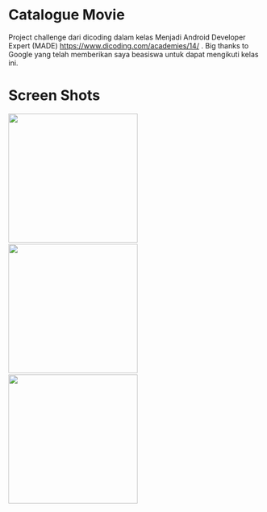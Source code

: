 # Catalogue Movie

Project challenge dari dicoding dalam kelas Menjadi Android Developer Expert (MADE)
https://www.dicoding.com/academies/14/ . Big thanks to Google yang telah memberikan saya beasiswa
untuk dapat mengikuti kelas ini.

# Screen Shots

<img src="https://github.com/muhrahmatullah/Dicoding-Movie-Catalogue/blob/stage-1/screenshots/home.png"
width="256">&nbsp;&nbsp;&nbsp;
<img src="https://github.com/muhrahmatullah/Dicoding-Movie-Catalogue/blob/stage-1/screenshots/search.png"
width="256">&nbsp;&nbsp;&nbsp;
<img src="https://github.com/muhrahmatullah/Dicoding-Movie-Catalogue/blob/stage-1/screenshots/detail.png"
width="256">&nbsp;&nbsp;&nbsp;